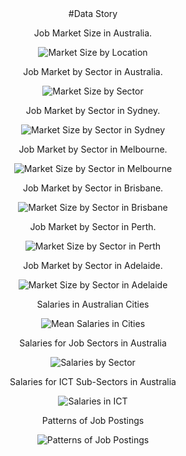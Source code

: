 <div align="center">
#Data Story

Job Market Size in Australia.

![Market Size by Location](charts/market_locations.png)


Job Market by Sector in Australia.

![Market Size by Sector](charts/sectors.png)


Job Market by Sector in Sydney.

![Market Size by Sector in Sydney](charts/sydney.png)


Job Market by Sector in Melbourne.

![Market Size by Sector in Melbourne](charts/melbourne.png)


Job Market by Sector in Brisbane.

![Market Size by Sector in Brisbane](charts/brisbane.png)


Job Market by Sector in Perth.

![Market Size by Sector in Perth](charts/perth.png)


Job Market by Sector in Adelaide.

![Market Size by Sector in Adelaide](charts/adelaide.png)


Salaries in Australian Cities

![Mean Salaries in Cities](charts/salary_cities.png)


Salaries for Job Sectors in Australia

![Salaries by Sector](charts/salary_sectors.png)


Salaries for ICT Sub-Sectors in Australia

![Salaries in ICT](charts/salary_ict.png)


Patterns of Job Postings

![Patterns of Job Postings](charts/postings.png)

</div>
